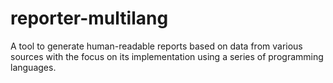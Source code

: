 # reporter-multilang
A tool to generate human-readable reports based on data from various sources with the focus on its implementation using a series of programming languages.
